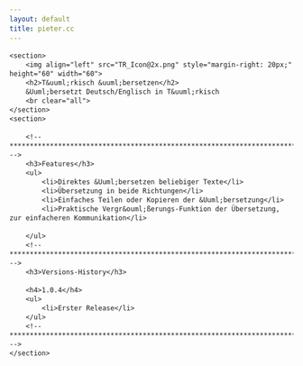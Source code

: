 ```yaml
---
layout: default
title: pieter.cc
---
```


<div id="content">

	<section>
		<img align="left" src="TR_Icon@2x.png" style="margin-right: 20px;" height="60" width="60">
		<h2>T&uuml;rkisch &uuml;bersetzen</h2>
		&Uuml;bersetzt Deutsch/Englisch in T&uuml;rkisch
		<br clear="all">
	</section>
	<section>

		<!-- ***************************************************************************** -->
		<h3>Features</h3>
		<ul>
			<li>Direktes &Uuml;bersetzen beliebiger Texte</li>
			<li>Übersetzung in beide Richtungen</li>
			<li>Einfaches Teilen oder Kopieren der &Uuml;bersetzung</li>
			<li>Praktische Vergr&ouml;ßerungs-Funktion der Übersetzung, zur einfacheren Kommunikation</li>

		</ul>
		<!-- ***************************************************************************** -->
		<h3>Versions-History</h3>

        <h4>1.0.4</h4>
        <ul>
			<li>Erster Release</li>
		</ul>
		<!-- ***************************************************************************** -->
	</section>
</div>
